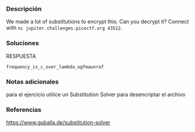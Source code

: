 ### Descripción 
We made a lot of substitutions to encrypt this. Can you decrypt it? Connect with `nc jupiter.challenges.picoctf.org 43522`.
### Soluciones
RESPUESTA

```
frequency_is_c_over_lambda_ogfmaunraf
```

### Notas adicionales 
para el ejercicio utilice un Substitution Solver para desencriptar el archivo 
### Referencias 
https://www.guballa.de/substitution-solver